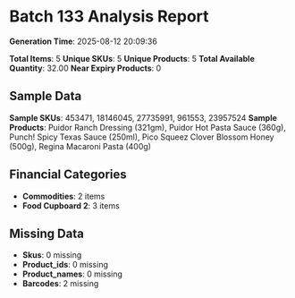 # Batch 133 Analysis Report

**Generation Time**: 2025-08-12 20:09:36

**Total Items**: 5
**Unique SKUs**: 5
**Unique Products**: 5
**Total Available Quantity**: 32.00
**Near Expiry Products**: 0

## Sample Data
**Sample SKUs**: 453471, 18146045, 27735991, 961553, 23957524
**Sample Products**: Puidor Ranch Dressing (321gm), Puidor Hot Pasta Sauce (360g), Punch! Spicy Texas Sauce (250ml), Pico Squeez Clover Blossom Honey (500g), Regina Macaroni Pasta (400g)

## Financial Categories
- **Commodities**: 2 items
- **Food Cupboard 2**: 3 items

## Missing Data
- **Skus**: 0 missing
- **Product_ids**: 0 missing
- **Product_names**: 0 missing
- **Barcodes**: 2 missing
